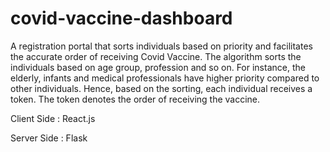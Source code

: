 # covid-vaccine-dashboard

A registration portal that sorts individuals based on priority and facilitates the accurate order of receiving Covid Vaccine.
The algorithm sorts the individuals based on age group, profession and so on. For instance, the elderly, infants and medical professionals have higher priority compared to other individuals.
Hence, based on the sorting, each individual receives a token. The token denotes the order of receiving the vaccine.

Client Side : React.js

Server Side : Flask 

